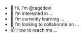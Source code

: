 - 👋 Hi, I’m @tagedevi
- 👀 I’m interested in ...
- 🌱 I’m currently learning ...
- 💞️ I’m looking to collaborate on ...
- 📫 How to reach me ...

<!---
tagedevi/tagedevi is a ✨ special ✨ repository because its `README.md` (this file) appears on your GitHub profile.
You can click the Preview link to take a look at your changes.
--->
